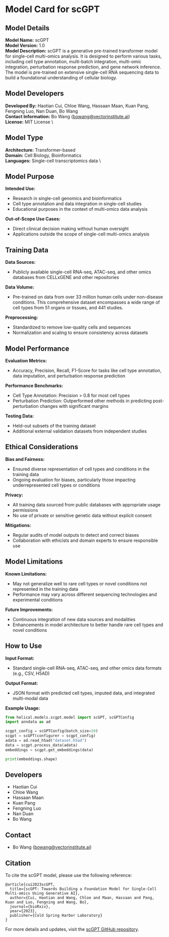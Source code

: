 # Model Card for scGPT

## Model Details

**Model Name:** scGPT  \
**Model Version:** 1.0  \
**Model Description:** scGPT is a generative pre-trained transformer model for single-cell multi-omics analysis. It is designed to perform various tasks, including cell type annotation, multi-batch integration, multi-omic integration, perturbation response prediction, and gene network inference. The model is pre-trained on extensive single-cell RNA sequencing data to build a foundational understanding of cellular biology.

## Model Developers

**Developed By:** Haotian Cui, Chloe Wang, Hassaan Maan, Kuan Pang, Fengning Luo, Nan Duan, Bo Wang  \
**Contact Information:** Bo Wang (bowang@vectorinstitute.ai)  \
**License:** MIT License \

## Model Type

**Architecture:** Transformer-based  \
**Domain:** Cell Biology, Bioinformatics  \
**Languages:** Single-cell transcriptomics data \

## Model Purpose

**Intended Use:**  
- Research in single-cell genomics and bioinformatics
- Cell type annotation and data integration in single-cell studies
- Educational purposes in the context of multi-omics data analysis

**Out-of-Scope Use Cases:**  
- Direct clinical decision making without human oversight
- Applications outside the scope of single-cell multi-omics analysis

## Training Data

**Data Sources:**  
- Publicly available single-cell RNA-seq, ATAC-seq, and other omics databases from CELLxGENE and other repositories

**Data Volume:**  
- Pre-trained on data from over 33 million human cells under non-disease conditions. This comprehensive dataset encompasses a wide range of cell types from 51 organs or tissues, and 441 studies. 

**Preprocessing:**  
- Standardized to remove low-quality cells and sequences
- Normalization and scaling to ensure consistency across datasets

## Model Performance

**Evaluation Metrics:**  
- Accuracy, Precision, Recall, F1-Score for tasks like cell type annotation, data imputation, and perturbation response prediction

**Performance Benchmarks:**  
- Cell Type Annotation: Precision > 0.8 for most cell types
- Perturbation Prediction: Outperformed other methods in predicting post-perturbation changes with significant margins

**Testing Data:**  
- Held-out subsets of the training dataset
- Additional external validation datasets from independent studies

## Ethical Considerations

**Bias and Fairness:**  
- Ensured diverse representation of cell types and conditions in the training data
- Ongoing evaluation for biases, particularly those impacting underrepresented cell types or conditions

**Privacy:**  
- All training data sourced from public databases with appropriate usage permissions
- No use of private or sensitive genetic data without explicit consent

**Mitigations:**  
- Regular audits of model outputs to detect and correct biases
- Collaboration with ethicists and domain experts to ensure responsible use

## Model Limitations

**Known Limitations:**  
- May not generalize well to rare cell types or novel conditions not represented in the training data
- Performance may vary across different sequencing technologies and experimental conditions

**Future Improvements:**  
- Continuous integration of new data sources and modalities
- Enhancements in model architecture to better handle rare cell types and novel conditions

## How to Use

**Input Format:**  
- Standard single-cell RNA-seq, ATAC-seq, and other omics data formats (e.g., CSV, H5AD)

**Output Format:**  
- JSON format with predicted cell types, imputed data, and integrated multi-modal data

**Example Usage:**
```python
from helical.models.scgpt.model import scGPT, scGPTConfig
import anndata as ad

scgpt_config = scGPTConfig(batch_size=10)
scgpt = scGPT(configurer = scgpt_config)
adata = ad.read_h5ad("dataset.h5ad")
data = scgpt.process_data(adata)
embeddings = scgpt.get_embeddings(data)

print(embeddings.shape)
```

## Developers

- Haotian Cui
- Chloe Wang
- Hassaan Maan
- Kuan Pang
- Fengning Luo
- Nan Duan
- Bo Wang

## Contact

- Bo Wang (bowang@vectorinstitute.ai)

## Citation

To cite the scGPT model, please use the following reference:
```
@article{cui2023scGPT,
  title={scGPT: Towards Building a Foundation Model for Single-Cell Multi-omics Using Generative AI},
  author={Cui, Haotian and Wang, Chloe and Maan, Hassaan and Pang, Kuan and Luo, Fengning and Wang, Bo},
  journal={bioRxiv},
  year={2023},
  publisher={Cold Spring Harbor Laboratory}
}
```

For more details and updates, visit the [scGPT GitHub repository](https://github.com/bowang-lab/scGPT).